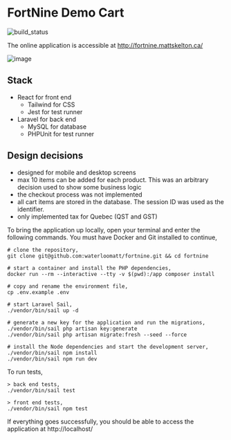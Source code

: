 # FortNine Demo Cart

![build_status](https://github.com/waterloomatt/fortnine/actions/workflows/main.yml/badge.svg)

The online application is accessible at http://fortnine.mattskelton.ca/

![image](https://user-images.githubusercontent.com/1981303/228292160-48988c59-06c2-4eb6-a7e2-8a8300f02010.png)

## Stack
- React for front end
  - Tailwind for CSS
  - Jest for test runner
- Laravel for back end
  - MySQL for database
  - PHPUnit for test runner
  
## Design decisions
 - designed for mobile and desktop screens
 - max 10 items can be added for each product. This was an arbitrary decision used to show some business logic
 - the checkout process was not implemented
 - all cart items are stored in the database. The session ID was used as the identifier.
 - only implemented tax for Quebec (QST and GST)

To bring the application up locally, open your terminal and enter the following commands. You must have Docker and Git installed to continue,

```
# clone the repository,
git clone git@github.com:waterloomatt/fortnine.git && cd fortnine

# start a container and install the PHP dependencies,
docker run --rm --interactive --tty -v $(pwd):/app composer install

# copy and rename the environment file,
cp .env.example .env

# start Laravel Sail,
./vendor/bin/sail up -d

# generate a new key for the application and run the migrations,
./vendor/bin/sail php artisan key:generate
./vendor/bin/sail php artisan migrate:fresh --seed --force

# install the Node dependencies and start the development server,
./vendor/bin/sail npm install
./vendor/bin/sail npm run dev
```

To run tests,
```
> back end tests,
./vendor/bin/sail test

> front end tests,
./vendor/bin/sail npm test

```

If everything goes successfully, you should be able to access the application at http://localhost/

